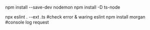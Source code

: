 npm install --save-dev nodemon
npm install -D ts-node

npx eslint . --ext .ts #check error & waring eslint
npm install morgan  #console log request